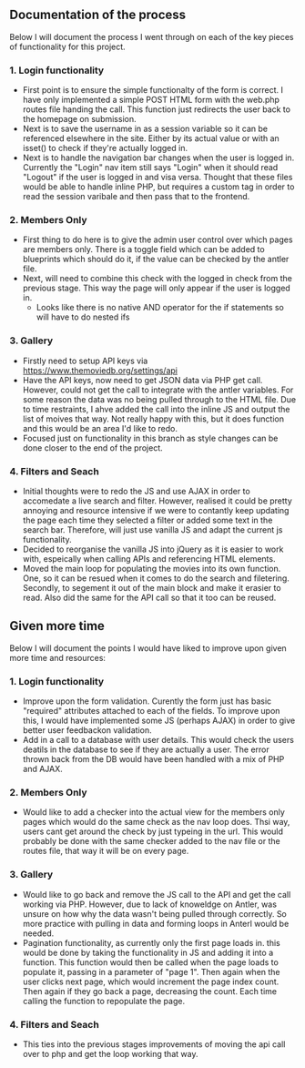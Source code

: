 ## Documentation of the process

Below I will document the process I went through on each of the key pieces of functionality for this project. 

### 1. Login functionality
- First point is to ensure the simple functionalty of the form is correct. I have only implemented a simple
POST HTML form with the web.php routes file handing the call. This function just redirects the user back to the homepage on submission. 
- Next is to save the username in as a session variable so it can be referenced elsewhere in the site. Either by its actual value or with an isset() to check if they're actually logged in. 
- Next is to handle the navigation bar changes when the user is logged in. Currently the "Login" nav item still says "Login" when it should read "Logout" if the user is logged in and visa versa. Thought that these files would be able to handle inline PHP, but requires a custom tag in order to read the session varibale and then pass that to the frontend. 

### 2. Members Only
- First thing to do here is to give the admin user control over which pages are members only. There is a toggle field which can be added to blueprints which should do it, if the value can be checked by the antler file.
- Next, will need to combine this check with the logged in check from the previous stage. This way the page will only appear if the user is logged in. 
    - Looks like there is no native AND operator for the if statements so will have to do nested ifs

### 3. Gallery
- Firstly need to setup API keys via https://www.themoviedb.org/settings/api
- Have the API keys, now need to get JSON data via PHP get call. However, could not get the call to integrate with the antler variables. For some reason the data was no being pulled through to the HTML file. Due to time restraints, I ahve added the call into the inline JS and output the list of moives that way. Not really happy with this, but it does function and this would be an area I'd like to redo. 
- Focused just on functionality in this branch as style changes can be done closer to the end of the project. 

### 4. Filters and Seach
- Initial thoughts were to redo the JS and use AJAX in order to accomedate a live search and filter. However, realised it could be pretty annoying and resource intensive if we were to contantly keep updating the page each time they selected a filter or added some text in the search bar. Therefore, will just use vanilla JS and adapt the current js functionality. 
- Decided to reorganise the vanilla JS into jQuery as it is easier to work with, espeically when calling APIs and referencing HTML elements. 
- Moved the main loop for populating the movies into its own function. One, so it can be resued when it comes to do the search and filetering. Secondly, to segement it out of the main block and make it erasier to read. Also did the same for the API call so that it too can be reused. 

## Given more time

Below I will document the points I would have liked to improve upon given more time and resources:

### 1. Login functionality
- Improve upon the form validation. Curently the form just has basic "required" attributes attached to each of the fields. To improve upon this, I would have implemented some JS (perhaps AJAX) in order to give better user feedbackon validation. 
- Add in a call to a database with user details. This would check the users deatils in the database to see if they are actually a user. The error thrown back from the DB would have been handled with a mix of PHP and AJAX. 

### 2. Members Only
- Would like to add a checker into the actual view for the members only pages which would do the same check as the nav loop does. Thsi way, users cant get around the check by just typeing in the url. This would probably be done with the same checker added to the nav file or the routes file, that way it will be on every page.

### 3. Gallery
- Would like to go back and remove the JS call to the API and get the call working via PHP. However, due to lack of knoweldge on Antler, was unsure on how why the data wasn't being pulled through correctly. So more practice with pulling in data and forming loops in Anterl would be needed.
- Pagination functionality, as currently only the first page loads in. this would be done by taking the functionality in JS and adding it into a function. This function would then be called when the page loads to populate it, passing in a parameter of "page 1". Then again when the user clicks next page, which would increment the page index count. Then again if they go back a page, decreasing the count. Each time calling the function to repopulate the page. 

### 4. Filters and Seach
- This ties into the previous stages improvements of moving the api call over to php and get the loop working that way. 